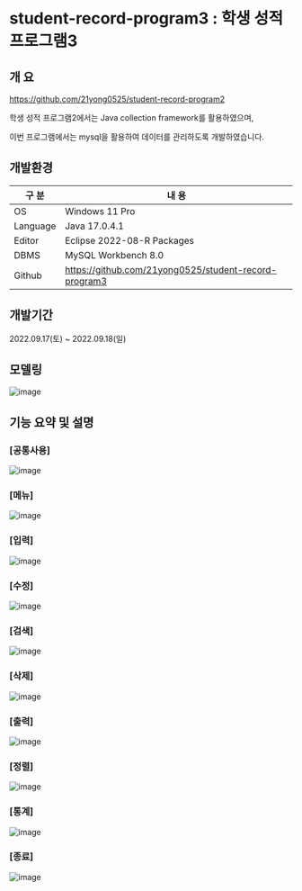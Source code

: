# student-record-program3 : 학생 성적 프로그램3

## 개 요

https://github.com/21yong0525/student-record-program2

학생 성적 프로그램2에서는 Java collection framework를 활용하였으며,

이번 프로그램에서는 mysql을 활용하여 데이터를 관리하도록 개발하였습니다.

## 개발환경

| 구 분 | 내 용 |
| --- | --- |
| OS | Windows 11 Pro |
| Language | Java 17.0.4.1 |
| Editor | Eclipse 2022-08-R Packages |
| DBMS | MySQL Workbench 8.0 |
| Github | https://github.com/21yong0525/student-record-program3 |

## 개발기간

2022.09.17(토) ~ 2022.09.18(일)

## 모델링
![image](https://user-images.githubusercontent.com/115531869/196024283-49b4392b-99a2-46b2-944e-ba5071c3b7e0.png)

## 기능 요약 및 설명

### [공통사용]
![image](https://user-images.githubusercontent.com/115531869/196000757-f1f22105-b619-4e3a-873d-b74a265c147c.png)

### [메뉴]
![image](https://user-images.githubusercontent.com/115531869/196000772-0385dc6e-5a3c-4643-b2d1-05dfb6556224.png)

### [입력]
![image](https://user-images.githubusercontent.com/115531869/196000782-257cc90c-996b-4b1c-b459-8af7bf22d367.png)

### [수정]
![image](https://user-images.githubusercontent.com/115531869/196000742-1fcdd544-cf6f-4c2d-b617-53ef99c4a9d0.png)

### [검색]
![image](https://user-images.githubusercontent.com/115531869/196000732-6cf6e8eb-1a5b-4b44-a089-c5b476d1f888.png)

### [삭제]
![image](https://user-images.githubusercontent.com/115531869/196000721-6327da4b-b645-49c6-b51b-b9de1a65e212.png)

### [출력]
![image](https://user-images.githubusercontent.com/115531869/196000680-9cee54cc-2320-4608-8b71-c479973790db.png)

### [정렬]
![image](https://user-images.githubusercontent.com/115531869/196000874-0a375632-5517-4e9a-b157-0fe0b7ecdc08.png)

### [통계]
![image](https://user-images.githubusercontent.com/115531869/196000954-b529d161-955b-42a6-961e-8fe3519ba025.png)

### [종료]
![image](https://user-images.githubusercontent.com/115531869/196000984-15e8c551-408c-466f-91c3-dce25bdf27b4.png)
